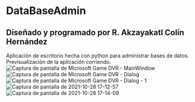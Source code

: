 # DataBaseAdmin
## Diseñado y programado por R. Akzayakatl Colín Hernández
Aplicación de escritorio hecha con python para administrar bases de datos.
Previsualización de la aplicación corriendo.
![Captura de pantalla de Microsoft Game DVR - MainWindow](https://user-images.githubusercontent.com/19199917/139344003-dce1361c-1dfd-4947-b3f3-4a8e86cf2e09.png)
![Captura de pantalla de Microsoft Game DVR - Dialog](https://user-images.githubusercontent.com/19199917/139344057-49b06c4d-4751-4617-8cf3-c61417e19937.png)
![Captura de pantalla de Microsoft Game DVR - Dialog - 1](https://user-images.githubusercontent.com/19199917/139344071-dcde4305-1b42-4ac6-8baa-51df46cd5f3d.png)
![Captura de pantalla de 2021-10-28 17-12-57](https://user-images.githubusercontent.com/19199917/139344091-57abcac0-b97e-460a-b7c5-c51c8dc86b12.png)
![Captura de pantalla de 2021-10-28 17-14-09](https://user-images.githubusercontent.com/19199917/139344105-1c967ba9-66ba-42c5-a852-f3c54c94f088.png)
